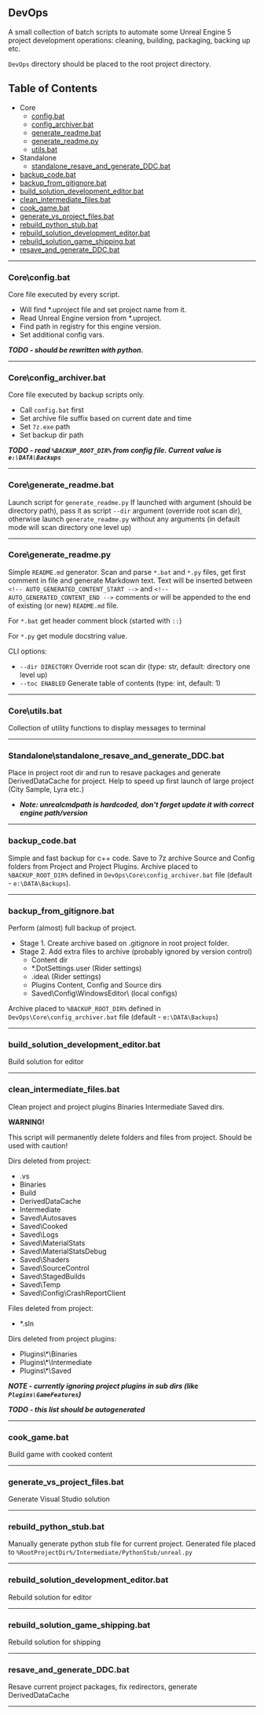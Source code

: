 ## DevOps
A small collection of batch scripts to automate some Unreal Engine 5 project development operations: cleaning, building, packaging, backing up etc.

`DevOps` directory should be placed to the root project directory.

<!-- AUTO_GENERATED_CONTENT_START -->
## Table of Contents
- Core
  - [config.bat](#coreconfigbat)
  - [config_archiver.bat](#coreconfigarchiverbat)
  - [generate_readme.bat](#coregeneratereadmebat)
  - [generate_readme.py](#coregeneratereadmepy)
  - [utils.bat](#coreutilsbat)
- Standalone
  - [standalone_resave_and_generate_DDC.bat](#standalonestandaloneresaveandgenerateddcbat)
- [backup_code.bat](#backupcodebat)
- [backup_from_gitignore.bat](#backupfromgitignorebat)
- [build_solution_development_editor.bat](#buildsolutiondevelopmenteditorbat)
- [clean_intermediate_files.bat](#cleanintermediatefilesbat)
- [cook_game.bat](#cookgamebat)
- [generate_vs_project_files.bat](#generatevsprojectfilesbat)
- [rebuild_python_stub.bat](#rebuildpythonstubbat)
- [rebuild_solution_development_editor.bat](#rebuildsolutiondevelopmenteditorbat)
- [rebuild_solution_game_shipping.bat](#rebuildsolutiongameshippingbat)
- [resave_and_generate_DDC.bat](#resaveandgenerateddcbat)
---
### Core\config.bat
Core file executed by every script.
- Will find *.uproject file and set project name from it.
- Read Unreal Engine version from *.uproject.
- Find path in registry for this engine version.
- Set additional config vars.

***TODO - should be rewritten with python.***

---
### Core\config_archiver.bat
Core file executed by backup scripts only.
- Call `config.bat` first
- Set archive file suffix based on current date and time
- Set `7z.exe` path
- Set backup dir path

***TODO - read `%BACKUP_ROOT_DIR%` from config file. Current value is `e:\DATA\Backups`***

---
### Core\generate_readme.bat
Launch script for `generate_readme.py`
If launched with argument (should be directory path), pass it as script `--dir` argument (override root scan dir),
otherwise launch `generate_readme.py` without any arguments (in default mode will scan directory one level up)

---
### Core\generate_readme.py
Simple `README.md` generator. Scan and parse `*.bat` and `*.py` files, get first comment in file and generate Markdown text.
Text will be inserted between `<!-- AUTO_GENERATED_CONTENT_START -->` and `<!-- AUTO_GENERATED_CONTENT_END -->` comments
or will be appended to the end of existing (or new) `README.md` file.

For `*.bat` get header comment block (started with `::`)

For `*.py` get module docstring value.

CLI options:
-  `--dir DIRECTORY`  Override root scan dir (type: str, default: directory one level up)
-  `--toc ENABLED`    Generate table of contents (type: int, default: 1)
---
### Core\utils.bat
Collection of utility functions to display messages to terminal

---
### Standalone\standalone_resave_and_generate_DDC.bat
Place in project root dir and run to resave packages and generate DerivedDataCache for project.
Help to speed up first launch of large project (City Sample, Lyra etc.)

- ***Note: unrealcmdpath is hardcoded, don't forget update it with correct engine path/version***

---
### backup_code.bat
Simple and fast backup for c++ code. Save to 7z archive Source and Config folders from Project and Project Plugins.
Archive placed to `%BACKUP_ROOT_DIR%` defined in `DevOps\Core\config_archiver.bat` file (default - `e:\DATA\Backups`).

---
### backup_from_gitignore.bat
Perform (almost) full backup of project.
- Stage 1. Create archive based on .gitignore in root project folder.
- Stage 2. Add extra files to archive (probably ignored by version control)
  - Content dir
  - *.DotSettings.user (Rider settings)
  - .idea\ (Rider settings)
  - Plugins Content, Config and Source dirs
  - Saved\Config\WindowsEditor\ (local configs)

Archive placed to `%BACKUP_ROOT_DIR%` defined in `DevOps\Core\config_archiver.bat` file (default - `e:\DATA\Backups`)

---
### build_solution_development_editor.bat
Build solution for editor

---
### clean_intermediate_files.bat
Clean project and project plugins Binaries Intermediate Saved dirs.

**WARNING!**

This script will permanently delete folders and files from project.
Should be used with caution!

Dirs deleted from project:
- .vs
- Binaries
- Build
- DerivedDataCache
- Intermediate
- Saved\\Autosaves
- Saved\\Cooked
- Saved\\Logs
- Saved\\MaterialStats
- Saved\\MaterialStatsDebug
- Saved\\Shaders
- Saved\\SourceControl
- Saved\\StagedBuilds
- Saved\\Temp
- Saved\\Config\\CrashReportClient

Files deleted from project:
- *.sln

Dirs deleted from project plugins:
- Plugins\\*\\Binaries
- Plugins\\*\\Intermediate
- Plugins\\*\\Saved

***NOTE - currently ignoring project plugins in sub dirs (like `Plugins\GameFeatures`)***

***TODO - this list should be autogenerated***

---
### cook_game.bat
Build game with cooked content

---
### generate_vs_project_files.bat
Generate Visual Studio solution

---
### rebuild_python_stub.bat
Manually generate python stub file for current project.
Generated file placed to
`%RootProjectDir%/Intermediate/PythonStub/unreal.py`

---
### rebuild_solution_development_editor.bat
Rebuild solution for editor

---
### rebuild_solution_game_shipping.bat
Rebuild solution for shipping

---
### resave_and_generate_DDC.bat
Resave current project packages, fix redirectors, generate DerivedDataCache

---
<!-- AUTO_GENERATED_CONTENT_END -->